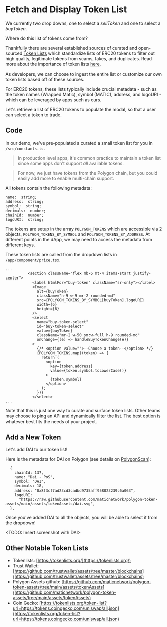 # Fetch and Display Token List

We currently two drop downs, one to select a _sellToken_ and one to select a _buyToken_.

Where do this list of tokens come from?

Thankfully there are several established sources of curated and open-sourced [Token Lists](https://tokenlists.org/) which standardize lists of ERC20 tokens to filter out high quality, legitimate tokens from scams, fakes, and duplicates. Read more about the importance of token lists [here](https://uniswap.org/blog/token-lists).

As developers, we can choose to ingest the entire list or customize our own token lists based off of these sources.

For ERC20 tokens, these lists typically include crucial metadata - such as the token names (Wrapped Matic), symbol (MATIC), address, and logoURI - which can be leveraged by apps such as ours.

Let's retrieve a list of ERC20 tokens to populate the modal, so that a user can select a token to trade.

## Code

In our demo, we've pre-populated a curated a small token list for you in `/src/constants.ts`.

> In production level apps, it's common practice to maintain a token list since some apps don't support _all_ available tokens.

> For now, we just have tokens from the Polygon chain, but you could easily add more to enable multi-chain support.

All tokens contain the following metadata:

```
name:  string;
address:  string;
symbol:  string;
decimals:  number;
chainId:  number;
logoURI:  string;
```

The tokens are setup in the array `POLYGON_TOKENS` which are accessible via 2 objects, `POLYGON_TOKENS_BY_SYMBOL` and `POLYGON_TOKENS_BY_ADDRESS`. At different points in the dApp, we may need to access the metadata from different keys.

These token lists are called from the dropdown lists in `/app/component/price.tsx`.

```
...
          <section className="flex mb-6 mt-4 items-start justify-center">
            <label htmlFor="buy-token" className="sr-only"></label>
            <Image
              alt={buyToken}
              className="h-9 w-9 mr-2 rounded-md"
              src={POLYGON_TOKENS_BY_SYMBOL[buyToken].logoURI}
              width={6}
              height={6}
            />
            <select
              name="buy-token-select"
              id="buy-token-select"
              value={buyToken}
              className="mr-2 w-50 sm:w-full h-9 rounded-md"
              onChange={(e) => handleBuyTokenChange(e)}
            >
              {/* <option value="">--Choose a token--</option> */}
              {POLYGON_TOKENS.map((token) => {
                return (
                  <option
                    key={token.address}
                    value={token.symbol.toLowerCase()}
                  >
                    {token.symbol}
                  </option>
                );
              })}
            </select>
...
```

Note that this is just one way to curate and surface token lists. Other teams may choose to ping an API and dynamically filter the list. The best option is whatever best fits the needs of your project.

## Add a New Token

Let's add DAI to our token list!

Here is the metadata for DAI on Polygon (see details on [PolygonScan](https://polygonscan.com/address/0x8f3cf7ad23cd3cadbd9735aff958023239c6a063)):

```
  {
    chainId: 137,
    name: "Dai - PoS",
    symbol: "DAI",
    decimals: 18,
    address: "0x8f3cf7ad23cd3cadbd9735aff958023239c6a063",
    logoURI:
      "https://raw.githubusercontent.com/maticnetwork/polygon-token-assets/main/assets/tokenAssets/dai.svg",
  },
```

Once you've added DAI to all the objects, you will be able to select it from the dropdown!

<TODO: Insert screenshot with DAI>

## Other Notable Token Lists

- Tokenlists: [https://tokenlists.org/](https://tokenlists.org/)
- Trust Wallet: [https://github.com/trustwallet/assets/tree/master/blockchains](https://github.com/trustwallet/assets/tree/master/blockchains)
- Polygon Assets github: [https://github.com/maticnetwork/polygon-token-assets/tree/main/assets/tokenAssets](https://github.com/maticnetwork/polygon-token-assets/tree/main/assets/tokenAssets)
- Coin Gecko: [https://tokenlists.org/token-list?url=https://tokens.coingecko.com/uniswap/all.json](https://tokenlists.org/token-list?url=https://tokens.coingecko.com/uniswap/all.json)
